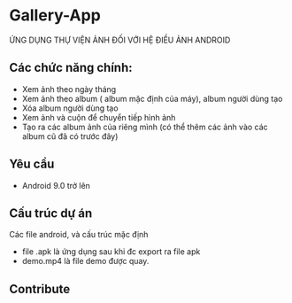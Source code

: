 # Gallery-App

ỨNG DỤNG THỰ VIỆN ẢNH ĐỐI VỚI HỆ ĐIỀU ẢNH ANDROID

## Các chức năng chính:

- Xem ảnh theo ngày tháng 
- Xem ảnh theo album ( album mặc định của máy), album người dùng tạo
- Xóa album người dùng tạo
- Xem ảnh và cuộn để chuyển tiếp hình ảnh
- Tạo ra các album ảnh của riêng mình (có thể thêm các ảnh vào các album cũ đã có trước đây)

## Yêu cầu 

- Android 9.0 trở lên

## Cấu trúc dự án

Các file android, và cấu trúc mặc định

- file .apk là ứng dụng sau khi đc export ra file apk
- demo.mp4 là file demo được quay.


## Contribute
